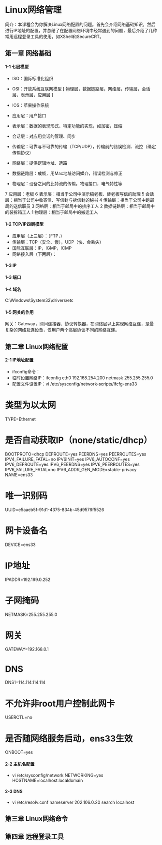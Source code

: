 Linux网络管理
========================

简介：本课程会为你解决Linux网络配置的问题。首先会介绍网络基础知识，然后进行IP地址的配置，并总结了在配置网络环境中经常遇到的问题，最后介绍了几种常用远程登录工具的使用，如XShell和SecureCRT。 


## 第一章 网络基础 

#### 1-1 七层模型 
* ISO：国际标准化组织
* OSI：开放系统互联网模型 [ 物理层，数据链路层，网络层，传输层，会话层，表示层，应用层 ]
* IOS：苹果操作系统

* 应用层：用户接口
* 表示层：数据的表现形式、特定功能的实现，如加密，压缩
* 会话层：对应用会话的管理、同步
* 传输层：可靠与不可靠的传输（TCP/UDP），传输前的错误检测、流控（确定传输协议）
* 网络层：提供逻辑地址、选路
* 数据链路层：成帧，用Mac地址访问媒介，错误检测与修正
* 物理层：设备之间的比特流的传输，物理接口，电气特性等

7 应用层：老板
6 表示层：相当于公司中演示稿老板、替老板写信的助理
5 会话层：相当于公司中收寄信、写信封与拆信封的秘书
4 传输层：相当于公司中跑邮局的送信职员
3 网络层：相当于邮局中的排序工人
2 数据链路层：相当于邮局中的装拆箱工人
1 物理层：相当于邮局中的搬运工人

#### 1-2 TCP/IP四层模型
* 应用层（上三层）：（FTP，）
* 传输层：TCP（安全、慢），UDP（快、会丢失）
* 国际互联层：IP，IGMP，ICMP
* 网络接入层（下两层）：

#### 1-3 IP

#### 1-3 端口

#### 1-4 域名
C:\Windows\System32\drivers\etc

#### 1-5 网关的作用
网关：Gateway，网间连接器、协议转换器，在网络层以上实现网络互连，是最复杂的网络互连设备，仅用户两个高层协议不同的网络互连。


## 第二章 Linux网络配置 

#### 2-1 IP地址配置
* ifconfig命令：
* 临时设置网络IP：ifconfig eth0 192.168.254.200 netmask 255.255.255.0
* 配置文件设置IP：vi /etc/sysconfig/network-scripts/ifcfg-ens33

# 类型为以太网
TYPE=Ethernet
# 是否自动获取IP（none/static/dhcp）
BOOTPROTO=dhcp
DEFROUTE=yes
PEERDNS=yes
PEERROUTES=yes
IPV4_FAILURE_FATAL=no
IPV6INIT=yes
IPV6_AUTOCONF=yes
IPV6_DEFROUTE=yes
IPV6_PEERDNS=yes
IPV6_PEERROUTES=yes
IPV6_FAILURE_FATAL=no
IPV6_ADDR_GEN_MODE=stable-privacy
NAME=ens33
# 唯一识别码
UUID=e5aaeb5f-91d1-4375-834b-45d9576f5526
# 网卡设备名
DEVICE=ens33
# IP地址
IPADDR=192.169.0.252
# 子网掩码
NETMASK=255.255.255.0
# 网关
GATEWAY=192.168.0.1
# DNS
DNS1=114.114.114.114
# 不允许非root用户控制此网卡
USERCTL=no
# 是否随网络服务启动，ens33生效
ONBOOT=yes

#### 2-2 主机名配置
* vi /etc/sysconfig/network
NETWORKING=yes
HOSTNAME=localhost.localdomain

#### 2-3 DNS
* vi /etc/resolv.conf
nameserver 202.106.0.20
search localhost


## 第三章 Linux网络命令



## 第四章 远程登录工具
